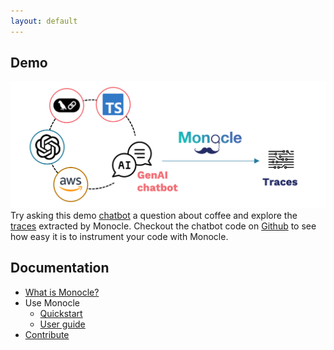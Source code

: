 ```yaml
---
layout: default
---
```


## Demo

[![Coffee chatbot](assets/img/monocle_chatbot_aws.png)](https://qvtzjqzfun.us-east-1.awsapprunner.com)
Try asking this demo [chatbot](https://qvtzjqzfun.us-east-1.awsapprunner.com) a question about coffee and explore the [traces](https://qvtzjqzfun.us-east-1.awsapprunner.com/s3) extracted by Monocle. Checkout the chatbot code on [Github](https://github.com/okahu-demos/chatbot-coffee-lambda) to see how easy it is to instrument your code with Monocle.

## Documentation

- [What is Monocle?](documentation/What-is-monocle.md)
- Use Monocle
  - [Quickstart](documentation/quickstart.md)
  - [User guide](documentation/Monocle_User_Guide.md)
- [Contribute](documentation/Monocle_contributor_guide.md)
